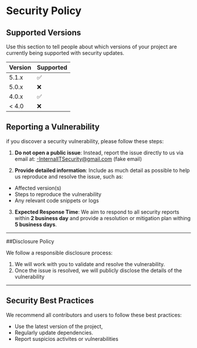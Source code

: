 # Security Policy

## Supported Versions

Use this section to tell people about which versions of your project are
currently being supported with security updates.

| Version | Supported          |
| ------- | ------------------ |
| 5.1.x   | :white_check_mark: |
| 5.0.x   | :x:                |
| 4.0.x   | :white_check_mark: |
| < 4.0   | :x:                |

## Reporting a Vulnerability

if you discover a security vulnerability, please follow these steps:

1. **Do not open a public issue**: Instead, report the issue directly to us via email at:
-InternalITSecurity@gmail.com (fake email)

2. **Provide detailed information**: Include as much detail as possible to help us reproduce and resolve the issue, such as:
- Affected version(s)
- Steps to reproduce the vulnerability
- Any relevant code snippets or logs

3. **Expected Response Time**: We aim to respond to all security reports within **2 business day** and provide a resolution or mitigation plan withing **5 business days**.

---

##Disclosure Policy

We follow a responsible disclosure process:

1. We will work with you to validate and resolve the vulnerability.
2. Once the issue is resolved, we will publicly disclose the details of the vulnerability
  
---

## Security Best Practices

We recommend all contributors and users to follow these best practices:
- Use the latest version of the project,
- Regularly update dependencies.
- Report suspicios activites or vulnerabilities
